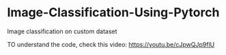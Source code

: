 # Image-Classification-Using-Pytorch
Image classification on custom dataset


TO understand the code, check this video: https://youtu.be/cJpwQJp9flU

